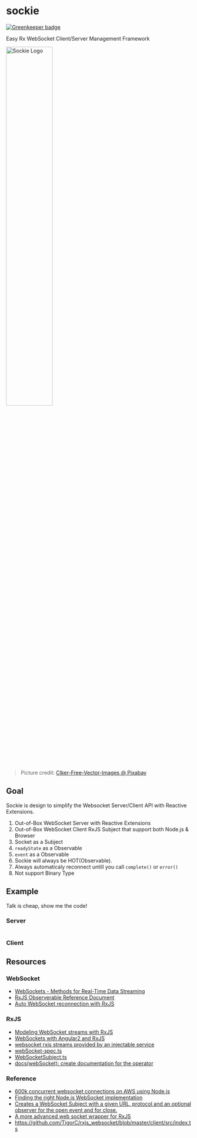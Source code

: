 # sockie

[![Greenkeeper badge](https://badges.greenkeeper.io/zixia/sockie.svg)](https://greenkeeper.io/)

Easy Rx WebSocket Client/Server Management Framework

<img alt="Sockie Logo" src="http://zixia.github.io/sockie/images/sockie.svg" width="50%">

> Picture credit: [Clker-Free-Vector-Images @ Pixabay](https://pixabay.com/photo-306249/)

## Goal

Sockie is design to simplify the Websocket Server/Client API with Reactive Extensions.

1. Out-of-Box WebSocket Server with Reactive Extensions
1. Out-of-Box WebSocket Client RxJS Subject that support both Node.js & Browser
1. Socket as a Subject
1. `readyState` as a Observable
1. `event` as a Observable
1. Sockie will always be HOT(Observable).
1. Always automaticaly reconnect untill you call `complete()` or `error()`
1. Not support Binary Type

## Example

Talk is cheap, show me the code!

### Server

```ts
```

### Client


## Resources

### WebSocket

* [WebSockets - Methods for Real-Time Data Streaming](https://os.alfajango.com/websockets-slides/#/)
* [RxJS Observerable Reference Document](http://reactivex.io/rxjs/class/es6/Observable.js~Observable.html#static-method-webSocket)
* [Auto WebSocket reconnection with RxJS](https://gearheart.io/blog/auto-websocket-reconnection-with-rxjs/)

### RxJS

* [Modeling WebSocket streams with RxJS](http://stackoverflow.com/a/37390611/1123955)
* [WebSockets with Angular2 and RxJS](https://medium.com/@lwojciechowski/websockets-with-angular2-and-rxjs-8b6c5be02fac)
* [websocket rxjs streams provided by an injectable service](https://github.com/ohjames/rxjs-websockets)
* [webSocket-spec.ts](https://github.com/ReactiveX/rxjs/blob/master/spec/observables/dom/webSocket-spec.ts)
* [WebSocketSubject.ts](https://github.com/ReactiveX/rxjs/blob/master/src/observable/dom/WebSocketSubject.ts)
* [docs(webSocket): create documentation for the operator](https://github.com/ReactiveX/rxjs/pull/2450/files)

### Reference

* [600k concurrent websocket connections on AWS using Node.js](https://blog.jayway.com/2015/04/13/600k-concurrent-websocket-connections-on-aws-using-node-js/)
* [Finding the right Node.js WebSocket implementation](https://medium.com/@denizozger/finding-the-right-node-js-websocket-implementation-b63bfca0539)
* [Creates a WebSocket Subject with a given URL, protocol and an optional observer for the open event and for close.](https://github.com/Reactive-Extensions/RxJS-DOM/blob/master/doc/operators/fromwebsocket.md)
* [A more advanced web socket wrapper for RxJS](https://github.com/fikrimuhal/RxSocketSubject)
* <https://github.com/TigorC/rxjs_websocket/blob/master/client/src/index.ts>
